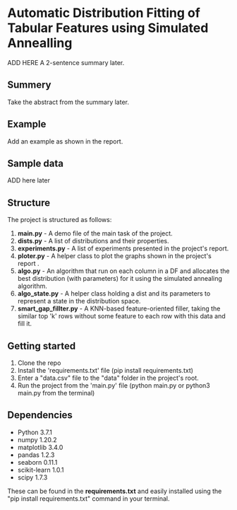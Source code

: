 # Automatic Distribution Fitting of Tabular Features using Simulated Annealling

ADD HERE A 2-sentence summary later.

## Summery
Take the abstract from the summary later.

## Example
Add an example as shown in the report.

## Sample data
ADD here later

## Structure
The project is structured as follows:
1. **main.py** - A demo file of the main task of the project.
2. **dists.py** - A list of distributions and their properties.
3. **experiments.py** - A list of experiments presented in the project's report.
4. **ploter.py** - A helper class to plot the graphs shown in the project's report .
5. **algo.py** -  An algorithm that run on each column in a DF and allocates the best distribution (with parameters) for it using the simulated annealing algorithm.
6. **algo_state.py** -  A helper class holding a dist and its parameters to represent a state in the distribution space.
7. **smart_gap_fillter.py** - A KNN-based feature-oriented filler, taking the similar top 'k' rows without some feature to each row with this data and fill it.


## Getting started
1. Clone the repo
2. Install the 'requirements.txt' file (pip install requirements.txt)
3. Enter a "data.csv" file to the "data" folder in the project's root.
4. Run the project from the 'main.py' file (python main.py or python3 main.py from the terminal)

## Dependencies
- Python               3.7.1
- numpy                1.20.2
- matplotlib           3.4.0
- pandas               1.2.3
- seaborn              0.11.1
- scikit-learn         1.0.1
- scipy                1.7.3

These can be found in the **requirements.txt** and easily installed using the "pip install requirements.txt" command in your terminal. 